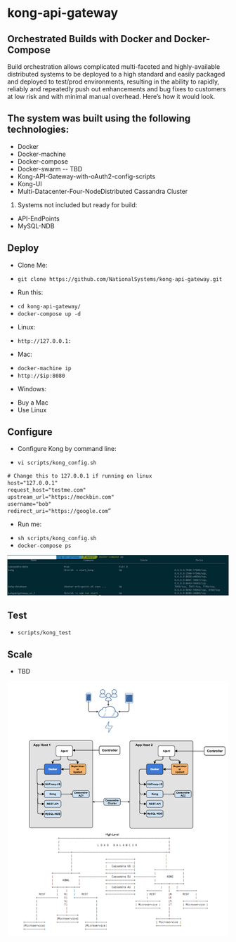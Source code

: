 # kong-api-gateway

## Orchestrated Builds with Docker and Docker-Compose

Build orchestration allows complicated multi-faceted and highly-available distributed systems to be deployed to a high standard and easily packaged and deployed to test/prod environments, resulting in the ability to rapidly, reliably and repeatedly push out enhancements and bug fixes to customers at low risk and with minimal manual overhead. Here’s how it would look. 

## The system was built using the following technologies:
- Docker
- Docker-machine
- Docker-compose
- Docker-swarm -- TBD
- Kong-API-Gateway-with-oAuth2-config-scripts
- Kong-UI
- Multi-Datacenter-Four-NodeDistributed Cassandra Cluster
1. Systems not included but ready for build:
  * API-EndPoints
  * MySQL-NDB

## Deploy

- Clone Me: 
 * `git clone https://github.com/NationalSystems/kong-api-gateway.git`
- Run this: 
 * `cd kong-api-gateway/`
 * `docker-compose up -d`
- Linux:
 * `http://127.0.0.1:`
- Mac:
 * `docker-machine ip`
 * `http://$ip:8080`
- Windows:
 * Buy a Mac
 * Use Linux

## Configure

- Configure Kong by command line:
 * `vi scripts/kong_config.sh`
```
# Change this to 127.0.0.1 if running on linux
host="127.0.0.1"
request_host="testme.com"
upstream_url="https://mockbin.com"
username="bob"
redirect_uri="https://google.com”
```
- Run me:
 * `sh scripts/kong_config.sh`
 * `docker-compose ps`

![output](/img/docker-ps.jpg?raw=true)

## Test
 * `scripts/kong_test`

## Scale

- TBD

![Kong-APIGateway](/img/Kong-APIGateway-Architecture.png?raw=true)
